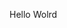 Hello Wolrd























































































































































































































































































































































































































































































































































































































































































































































































































































































































































































































































































































































































































































































































































































































































































































































































































































































































































































































































































































































































































































































































































































































































































































































































































































































































































































































































































































































































































































































































































































































































































































































































































































































































































































































































































































































































































































































































































































































































































































